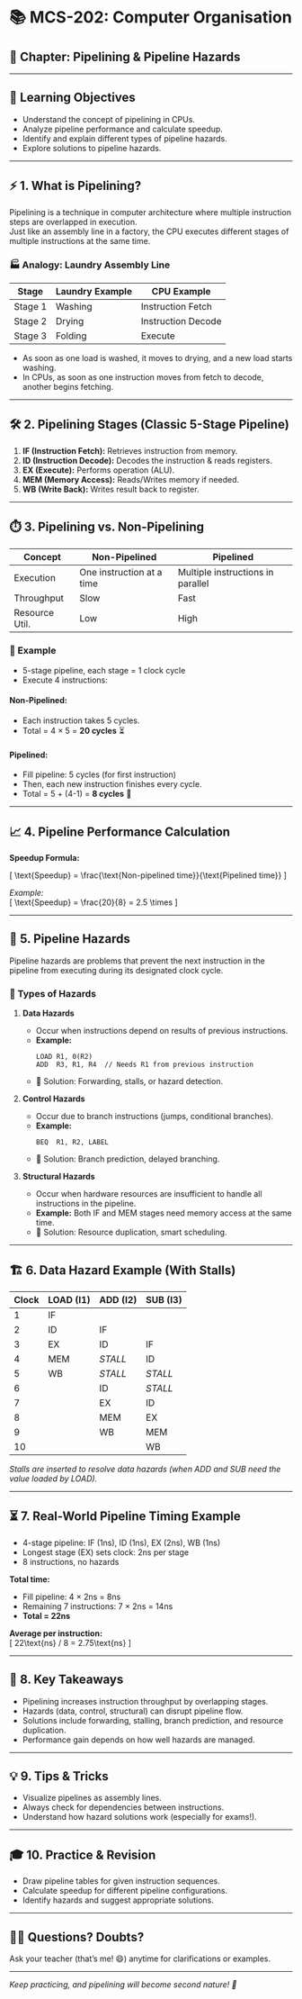 # 📚 MCS-202: Computer Organisation  
## 🏁 Chapter: Pipelining & Pipeline Hazards

---

## 🎯 Learning Objectives

- Understand the concept of pipelining in CPUs.
- Analyze pipeline performance and calculate speedup.
- Identify and explain different types of pipeline hazards.
- Explore solutions to pipeline hazards.

---

## ⚡ 1. What is Pipelining?

Pipelining is a technique in computer architecture where multiple instruction steps are overlapped in execution.  
Just like an assembly line in a factory, the CPU executes different stages of multiple instructions at the same time.

### 🏭 Analogy: Laundry Assembly Line

| Stage         | Laundry Example  | CPU Example          |
|---------------|------------------|----------------------|
| Stage 1       | Washing          | Instruction Fetch    |
| Stage 2       | Drying           | Instruction Decode   |
| Stage 3       | Folding          | Execute              |

- As soon as one load is washed, it moves to drying, and a new load starts washing.  
- In CPUs, as soon as one instruction moves from fetch to decode, another begins fetching.

---

## 🛠️ 2. Pipelining Stages (Classic 5-Stage Pipeline)

1. **IF (Instruction Fetch):** Retrieves instruction from memory.
2. **ID (Instruction Decode):** Decodes the instruction & reads registers.
3. **EX (Execute):** Performs operation (ALU).
4. **MEM (Memory Access):** Reads/Writes memory if needed.
5. **WB (Write Back):** Writes result back to register.

---

## ⏱️ 3. Pipelining vs. Non-Pipelining

| Concept        | Non-Pipelined            | Pipelined                         |
|----------------|--------------------------|-----------------------------------|
| Execution      | One instruction at a time | Multiple instructions in parallel |
| Throughput     | Slow                      | Fast                             |
| Resource Util. | Low                       | High                             |

### 🧮 Example

- 5-stage pipeline, each stage = 1 clock cycle
- Execute 4 instructions:

#### Non-Pipelined:
- Each instruction takes 5 cycles.
- Total = 4 × 5 = **20 cycles** ⏳

#### Pipelined:
- Fill pipeline: 5 cycles (for first instruction)
- Then, each new instruction finishes every cycle.
- Total = 5 + (4-1) = **8 cycles** 🚀

---

## 📈 4. Pipeline Performance Calculation

**Speedup Formula:**

\[
\text{Speedup} = \frac{\text{Non-pipelined time}}{\text{Pipelined time}}
\]

*Example:*  
\[
\text{Speedup} = \frac{20}{8} = 2.5 \times
\]

---

## 🚨 5. Pipeline Hazards

Pipeline hazards are problems that prevent the next instruction in the pipeline from executing during its designated clock cycle.

### 🧩 Types of Hazards

1. **Data Hazards**  
   - Occur when instructions depend on results of previous instructions.
   - **Example:**  
     ```
     LOAD R1, 0(R2)
     ADD  R3, R1, R4  // Needs R1 from previous instruction
     ```
   - 🛑 Solution: Forwarding, stalls, or hazard detection.

2. **Control Hazards**  
   - Occur due to branch instructions (jumps, conditional branches).
   - **Example:**  
     ```
     BEQ  R1, R2, LABEL
     ```
   - 🛑 Solution: Branch prediction, delayed branching.

3. **Structural Hazards**  
   - Occur when hardware resources are insufficient to handle all instructions in the pipeline.
   - **Example:** Both IF and MEM stages need memory access at the same time.
   - 🛑 Solution: Resource duplication, smart scheduling.

---

## 🏗️ 6. Data Hazard Example (With Stalls)

| Clock | LOAD (I1) | ADD (I2) | SUB (I3) |
|-------|-----------|----------|----------|
| 1     | IF        |          |          |
| 2     | ID        | IF       |          |
| 3     | EX        | ID       | IF       |
| 4     | MEM       | *STALL*  | ID       |
| 5     | WB        | *STALL*  | *STALL*  |
| 6     |           | ID       | *STALL*  |
| 7     |           | EX       | ID       |
| 8     |           | MEM      | EX       |
| 9     |           | WB       | MEM      |
|10     |           |          | WB       |

*Stalls are inserted to resolve data hazards (when ADD and SUB need the value loaded by LOAD).*

---

## ⏳ 7. Real-World Pipeline Timing Example

- 4-stage pipeline: IF (1ns), ID (1ns), EX (2ns), WB (1ns)
- Longest stage (EX) sets clock: 2ns per stage
- 8 instructions, no hazards

**Total time:**  
- Fill pipeline: 4 × 2ns = 8ns  
- Remaining 7 instructions: 7 × 2ns = 14ns  
- **Total = 22ns**

**Average per instruction:**  
\[
22\text{ns} / 8 = 2.75\text{ns}
\]

---

## 🧠 8. Key Takeaways

- Pipelining increases instruction throughput by overlapping stages.
- Hazards (data, control, structural) can disrupt pipeline flow.
- Solutions include forwarding, stalling, branch prediction, and resource duplication.
- Performance gain depends on how well hazards are managed.

---

## 💡 9. Tips & Tricks

- Visualize pipelines as assembly lines.
- Always check for dependencies between instructions.
- Understand how hazard solutions work (especially for exams!).

---

## 🎓 10. Practice & Revision

- Draw pipeline tables for given instruction sequences.
- Calculate speedup for different pipeline configurations.
- Identify hazards and suggest appropriate solutions.

---

## 🙋‍♂️ Questions? Doubts?  
Ask your teacher (that’s me! 😄) anytime for clarifications or examples.

---

*Keep practicing, and pipelining will become second nature! 🚀*